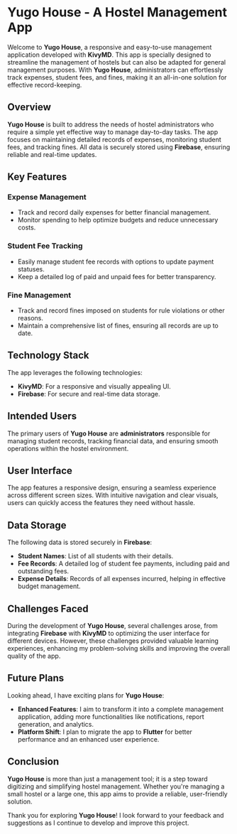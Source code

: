 # Yugo House - A Hostel Management App

Welcome to **Yugo House**, a responsive and easy-to-use management application developed with **KivyMD**. This app is specially designed to streamline the management of hostels but can also be adapted for general management purposes. With **Yugo House**, administrators can effortlessly track expenses, student fees, and fines, making it an all-in-one solution for effective record-keeping.

## Overview
**Yugo House** is built to address the needs of hostel administrators who require a simple yet effective way to manage day-to-day tasks. The app focuses on maintaining detailed records of expenses, monitoring student fees, and tracking fines. All data is securely stored using **Firebase**, ensuring reliable and real-time updates.

## Key Features

### Expense Management
- Track and record daily expenses for better financial management.
- Monitor spending to help optimize budgets and reduce unnecessary costs.

### Student Fee Tracking
- Easily manage student fee records with options to update payment statuses.
- Keep a detailed log of paid and unpaid fees for better transparency.

### Fine Management
- Track and record fines imposed on students for rule violations or other reasons.
- Maintain a comprehensive list of fines, ensuring all records are up to date.

## Technology Stack
The app leverages the following technologies:
- **KivyMD**: For a responsive and visually appealing UI.
- **Firebase**: For secure and real-time data storage.

## Intended Users
The primary users of **Yugo House** are **administrators** responsible for managing student records, tracking financial data, and ensuring smooth operations within the hostel environment.

## User Interface
The app features a responsive design, ensuring a seamless experience across different screen sizes. With intuitive navigation and clear visuals, users can quickly access the features they need without hassle.

## Data Storage
The following data is stored securely in **Firebase**:
- **Student Names**: List of all students with their details.
- **Fee Records**: A detailed log of student fee payments, including paid and outstanding fees.
- **Expense Details**: Records of all expenses incurred, helping in effective budget management.

## Challenges Faced
During the development of **Yugo House**, several challenges arose, from integrating **Firebase** with **KivyMD** to optimizing the user interface for different devices. However, these challenges provided valuable learning experiences, enhancing my problem-solving skills and improving the overall quality of the app.

## Future Plans
Looking ahead, I have exciting plans for **Yugo House**:
- **Enhanced Features**: I aim to transform it into a complete management application, adding more functionalities like notifications, report generation, and analytics.
- **Platform Shift**: I plan to migrate the app to **Flutter** for better performance and an enhanced user experience.

## Conclusion
**Yugo House** is more than just a management tool; it is a step toward digitizing and simplifying hostel management. Whether you're managing a small hostel or a large one, this app aims to provide a reliable, user-friendly solution.

Thank you for exploring **Yugo House**! I look forward to your feedback and suggestions as I continue to develop and improve this project.
